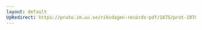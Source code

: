 ```yaml
---
layout: default
UpRedirect: https://pruto.im.uu.se/riksdagen-records-pdf/1875/prot-1875--fk--028/prot-1875--fk--028_014.pdf
---
```


